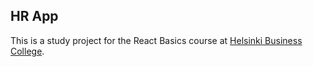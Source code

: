 ## HR App

This is a study project for the React Basics course at [Helsinki Business College](https://en.bc.fi/).